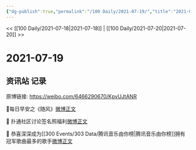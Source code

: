 ```yaml
---
{"dg-publish":true,"permalink":"/100 Daily/2021-07-19/","title":"2021-07-19","created":"2023-04-10T12:51:29.540+08:00","updated":"2023-04-10T12:52:18.811+08:00"}
---
```



<< [[100 Daily/2021-07-18\|2021-07-18]] | [[100 Daily/2021-07-20\|2021-07-20]] >>

# 2021-07-19

## 资讯站 记录

原博链接: https://weibo.com/6466290670/KpvUJtANR

🌟每日早安之《随风》[微博正文](https://weibo.com/detail/4660598186448368)

🌟 扑通社区讨论签名照福利[微博正文](https://weibo.com/detail/4660742165108502)

🌟 恭喜深深成为[[300 Events/303 Data/腾讯音乐由你榜\|腾讯音乐由你榜]]拥有冠军歌曲最多的歌手[微博正文](https://weibo.com/detail/4660764247328946)
